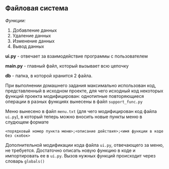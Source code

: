 ## Файловая система
*Функции:*
1. Добавление данных
2. Удаление данных
3. Изменение данных
4. Вывод данных

**ui.py** - отвечает за взаимодействие программы с пользователем

**main.py** - главный файл, который вызывает всю цепочку

**db** - папка, в которой хранится 2 файла.

При выполнении домашнего задания максимально использован код, представленный в исходном проекте, для чего
исходный код некоторых функций проекта модифицирован: однотипные повторяющиеся операции в разных функциях 
вынесены в файл `support_func.py`

Меню вынесено в файл `menu.txt` (для чего модифицирован код файла `ui.py`), в который теперь можно вносить 
новые пункты меню в слудющем формате
```
<порядковый номер пункта меню>;<описание действия>;<имя функции в коде без скобок>
```
Дополнительной модификации кода файла `ui.py`, отвечающего за меню, не требуется. Достаточно описать новую функцию в коде и
импортировать ее в `ui.py`. Вызов нужных функций происходит через словарь `globals()`